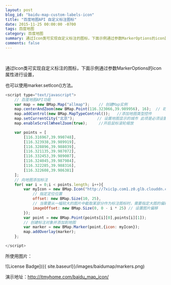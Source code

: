 ```yaml
---
layout: post
blog_id: "baidu-map-custom-labels-icon"
title: "百度地图API 自定义标注图标"
date: 2015-11-25 00:00:00 -0700
tags: 百度地图
category: 百度地图
summary: 通过Icon类可实现自定义标注的图标，下面示例通过参数MarkerOptions的icon属性进行设置,也可以使用marker.setIcon()方法。
comments: false
---
```

<br>

通过Icon类可实现自定义标注的图标，下面示例通过参数MarkerOptions的icon属性进行设置，

也可以使用marker.setIcon()方法。

```js
<script type="text/javascript">
    // 百度地图API功能
    var map = new BMap.Map("allmap");    // 创建Map实例
    map.centerAndZoom(new BMap.Point(116.323066,39.989956), 16);  // 初始化地图,设置中心点坐标和地图级别
    map.addControl(new BMap.MapTypeControl());   //添加地图类型控件
    map.setCurrentCity("北京");          // 设置地图显示的城市 此项是必须设置的
    map.enableScrollWheelZoom(true);     //开启鼠标滚轮缩放

    var points = [
        [116.316967,39.990748],
        [116.323938,39.989919],
        [116.328896,39.988039],
        [116.321135,39.987072],
        [116.332453,39.989007],
        [116.324045,39.987984],
        [116.322285,39.988316],
        [116.322608,39.986381]
    ];
    // 向地图添加标注
    for( var i = 0;i < points.length; i++){
        var myIcon = new BMap.Icon("http://7xic1p.com1.z0.glb.clouddn.com/markers.png", new BMap.Size(23, 25), {
            // 指定定位位置
            offset: new BMap.Size(10, 25),
            // 当需要从一幅较大的图片中截取某部分作为标注图标时，需要指定大图的偏移位置   
            imageOffset: new BMap.Size(0, 0 - i * 25) // 设置图片偏移  
        });
        var point = new BMap.Point(points[i][0],points[i][1]);
        // 创建标注对象并添加到地图 
        var marker = new BMap.Marker(point,{icon: myIcon});
        map.addOverlay(marker);
    };

</script>
```

所使用图片：

![License Badge]({{ site.baseurl}}/images/baidumap/markers.png)

演示地址：<a href="http://itmyhome.com/baidu_map_icon/">http://itmyhome.com/baidu_map_icon/</a>

<br>